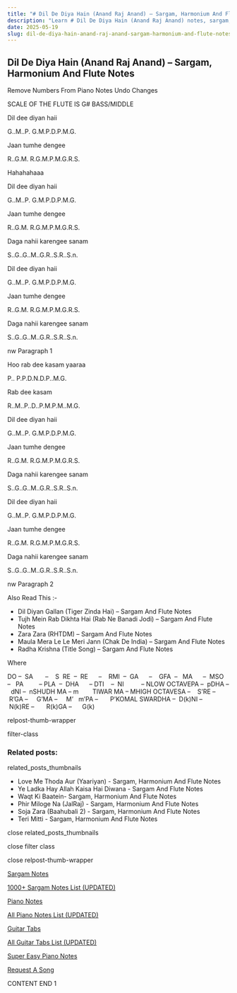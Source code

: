 ```yaml
---
title: "# Dil De Diya Hain (Anand Raj Anand) – Sargam, Harmonium And Flute Notes"
description: "Learn # Dil De Diya Hain (Anand Raj Anand) notes, sargam, harmonium notations and flute notes. Easy step-by-step tutorial for beginners."
date: 2025-05-19
slug: dil-de-diya-hain-anand-raj-anand-sargam-harmonium-and-flute-notes
---
```


## Dil De Diya Hain (Anand Raj Anand) – Sargam, Harmonium And Flute Notes

Remove Numbers From Piano Notes
Undo Changes

SCALE OF THE FLUTE IS G# BASS/MIDDLE

Dil dee diyan haii

G..M..P. G.M.P.D.P.M.G.

Jaan tumhe dengee

R..G.M. R.G.M.P.M.G.R.S.

Hahahahaaa

Dil dee diyan haii

G..M..P. G.M.P.D.P.M.G.

Jaan tumhe dengee

R..G.M. R.G.M.P.M.G.R.S.

Daga nahii karengee sanam

S..G..G..M..G.R..S.R..S.n.

Dil dee diyan haii

G..M..P. G.M.P.D.P.M.G.

Jaan tumhe dengee

R..G.M. R.G.M.P.M.G.R.S.

Daga nahii karengee sanam

S..G..G..M..G.R..S.R..S.n.

nw Paragraph 1

Hoo rab dee kasam yaaraa

P.. P.P.D.N.D.P..M.G.

Rab dee kasam

R..M..P..D..P.M.P.M..M.G.

Dil dee diyan haii

G..M..P. G.M.P.D.P.M.G.

Jaan tumhe dengee

R..G.M. R.G.M.P.M.G.R.S.

Daga nahii karengee sanam

S..G..G..M..G.R..S.R..S.n.

Dil dee diyan haii

G..M..P. G.M.P.D.P.M.G.

Jaan tumhe dengee

R..G.M. R.G.M.P.M.G.R.S.

Daga nahii karengee sanam

S..G..G..M..G.R..S.R..S.n.



nw Paragraph 2

Also Read This :-



* Dil Diyan Gallan (Tiger Zinda Hai) – Sargam And Flute Notes
* Tujh Mein Rab Dikhta Hai (Rab Ne Banadi Jodi) – Sargam And Flute Notes
* Zara Zara (RHTDM) – Sargam And Flute Notes
* Maula Mera Le Le Meri Jann (Chak De India) – Sargam And Flute Notes
* Radha Krishna (Title Song) – Sargam And Flute Notes

Where



DO –  SA       –    S  RE  –  RE      –    RMI  –  GA      –    GFA  –   MA      –  MSO  –   PA         – PLA  –  DHA      – DTI    –  NI          – NLOW OCTAVEPA –  pDHA –  dNI –  nSHUDH MA – m        TIWAR MA – MHIGH OCTAVESA –    S’RE –     R’GA –     G’MA –     M’   m’PA –       P’KOMAL SWARDHA –  D(k)NI –       N(k)RE –       R(k)GA –      G(k)



relpost-thumb-wrapper

filter-class

### Related posts:

related_posts_thumbnails

* Love Me Thoda Aur (Yaariyan) - Sargam, Harmonium And Flute Notes
* Ye Ladka Hay Allah Kaisa Hai Diwana - Sargam And Flute Notes
* Waqt Ki Baatein- Sargam, Harmonium And Flute Notes
* Phir Miloge Na (JalRaj) - Sargam, Harmonium And Flute Notes
* Soja Zara (Baahubali 2) - Sargam, Harmonium And Flute Notes
* Teri Mitti - Sargam, Harmonium And Flute Notes

close related_posts_thumbnails

close filter class

close relpost-thumb-wrapper

[Sargam Notes](https://www.notationsworld.com/sargam-notes.html)

[1000+ Sargam Notes List (UPDATED)](https://www.notationsworld.com/all-songs-list-sargam-notes.html)

[Piano Notes](https://www.notationsworld.com/piano-notes.html)

[All Piano Notes List (UPDATED)](https://www.notationsworld.com/all-songs-list-piano-notes.html)

[Guitar Tabs](https://www.notationsworld.com/guitar-tabs.html)

[All Guitar Tabs List (UPDATED)](https://www.notationsworld.com/all-songs-list-guitar-tabs.html)

[Super Easy Piano Notes](https://studywall.in/)

[Request A Song](https://www.notationsworld.com/request-a-song.html)

CONTENT END 1

